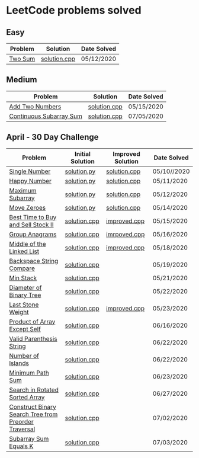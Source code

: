 # LeetCode problems solved

## Easy

| Problem            | Solution                | Date Solved |
| ------------------ | ----------------------- | ----------- |
| [Two Sum][twosum1] | [solution.cpp][twosum2] | 05/12/2020  |

## Medium

| Problem                                 | Solution                       | Date Solved |
| --------------------------------------- | ------------------------------ | ----------- |
| [Add Two Numbers][addtwonumbers1]       | [solution.cpp][addtwonumbers2] | 05/15/2020  |
| [Continuous Subarray Sum][subarraysum1] | [solution.cpp][subarraysum2]   | 07/05/2020  |

## April - 30 Day Challenge

| Problem                                                      | Initial Solution                    | Improved Solution                | Date Solved |
| ------------------------------------------------------------ | ----------------------------------- | -------------------------------- | ----------- |
| [Single Number][singlenumber1]                               | [solution.py][singlenumber2]        | [solution.cpp][singlenumber3]    | 05/10//2020 |
| [Happy Number][happynumber1]                                 | [solution.py][happynumber2]         | [solution.cpp][happynumber3]     | 05/11/2020  |
| [Maximum Subarray][maxsubarray1]                             | [solution.py][maxsubarray2]         | [solution.cpp][maxsubarray3]     | 05/12/2020  |
| [Move Zeroes][movezeroes1]                                   | [solution.py][movezeroes2]          | [solution.cpp][movezeroes3]      | 05/14/2020  |
| [Best Time to Buy and Sell Stock II][buysellstocks1]         | [solution.cpp][buysellstocks2]      | [improved.cpp][buysellstocks3]   | 05/15/2020  |
| [Group Anagrams][groupanagrams1]                             | [solution.cpp][groupanagrams2]      | [imrpoved.cpp][groupanagrams3]   | 05/16/2020  |
| [Middle of the Linked List][middlell1]                       | [solution.cpp][middlell2]           | [improved.cpp][middlell3]        | 05/18/2020  |
| [Backspace String Compare][stringcompare1]                   | [solution.cpp][stringcompare2]      |                                  | 05/19/2020  |
| [Min Stack][minstack1]                                       | [solution.cpp][minstack2]           |                                  | 05/21/2020  |
| [Diameter of Binary Tree][diameterbinarytree1]               | [solution.cpp][diameterbinarytree2] |                                  | 05/22/2020  |
| [Last Stone Weight][laststoneweight1]                        | [solution.cpp][laststoneweight2]    | [improved.cpp][laststoneweight3] | 05/23/2020  |
| [Product of Array Except Self][prodarray1]                   | [solution.cpp][prodarray2]          |                                  | 06/16/2020  |
| [Valid Parenthesis String][parenthesisstring1]               | [solution.cpp][parenthesisstring2]  |                                  | 06/22/2020  |
| [Number of Islands][numberofislands1]                        | [solution.cpp][numberofislands2]    |                                  | 06/22/2020  |
| [Minimum Path Sum][minpathsum1]                              | [solution.cpp][minpathsum2]         |                                  | 06/23/2020  |
| [Search in Rotated Sorted Array][rotatedarr1]                | [solution.cpp][rotatedarr2]         |                                  | 06/27/2020  |
| [Construct Binary Search Tree from Preorder Traversal][bst1] | [solution.cpp][bst2]                |                                  | 07/02/2020  |
| [Subarray Sum Equals K][subarray1]                           | [solution.cpp][subarray2]           |                                  | 07/03/2020  |

[singlenumber1]: https://leetcode.com/explore/challenge/card/30-day-leetcoding-challenge/528/week-1/3283/
[singlenumber2]: ./April/SingleNumber/solution.py
[singlenumber3]: ./April/SingleNumber/solution.cpp
[happynumber1]: https://leetcode.com/explore/challenge/card/30-day-leetcoding-challenge/528/week-1/3284/
[happynumber2]: ./April/HappyNumber/solution.py
[happynumber3]: ./April/HappyNumber/solution.cpp
[twosum1]: https://leetcode.com/problems/two-sum/
[twosum2]: ./Easy/TwoSum/solution.cpp
[maxsubarray1]: https://leetcode.com/explore/challenge/card/30-day-leetcoding-challenge/528/week-1/3285/
[maxsubarray2]: ./April/MaxSubarray/solution.py
[maxsubarray3]: ./April/MaxSubarray/solution.cpp
[movezeroes1]: https://leetcode.com/explore/challenge/card/30-day-leetcoding-challenge/528/week-1/3286/
[movezeroes2]: ./April/MoveZeroes/solution.py
[movezeroes3]: ./April/MoveZeroes/solution.cpp
[addtwonumbers1]: https://leetcode.com/problems/add-two-numbers/
[addtwonumbers2]: ./Medium/AddTwoNumbers/solution.cpp
[buysellstocks1]: https://leetcode.com/explore/challenge/card/30-day-leetcoding-challenge/528/week-1/3287/
[buysellstocks2]: ./April/BuyAndSellStocks/solution.cpp
[buysellstocks3]: ./April/BuyAndSellStocks/improved.cpp
[groupanagrams1]: https://leetcode.com/explore/challenge/card/30-day-leetcoding-challenge/528/week-1/3288/
[groupanagrams2]: ./April/GroupAnagrams/solution.cpp
[groupanagrams3]: ./April/GroupAnagrams/improved.cpp
[middlell1]: https://leetcode.com/explore/challenge/card/30-day-leetcoding-challenge/529/week-2/3290/
[middlell2]: ./April/MiddleOfLinkedList/solution.cpp
[middlell3]: ./April/MiddleOfLinkedList/improved.cpp
[stringcompare1]: https://leetcode.com/explore/challenge/card/30-day-leetcoding-challenge/529/week-2/3291/
[stringcompare2]: ./April/BackspaceStringCompare/solution.cpp
[minstack1]: https://leetcode.com/explore/challenge/card/30-day-leetcoding-challenge/529/week-2/3292/
[minstack2]: ./April/MinStack/solution.cpp
[diameterbinarytree1]: https://leetcode.com/explore/challenge/card/30-day-leetcoding-challenge/529/week-2/3293/
[diameterbinarytree2]: ./April/DiameterOfBinaryTree/solution.cpp
[laststoneweight1]: https://leetcode.com/explore/challenge/card/30-day-leetcoding-challenge/529/week-2/3297/
[laststoneweight2]: ./April/LastStoneWeight/solution.cpp
[laststoneweight3]: ./April/LastStoneWeight/improved.cpp
[prodarray1]: https://leetcode.com/explore/challenge/card/30-day-leetcoding-challenge/530/week-3/3300/
[prodarray2]: ./April/ProductOfArrayExceptSelf/solution.cpp
[parenthesisstring1]: https://leetcode.com/explore/challenge/card/30-day-leetcoding-challenge/530/week-3/3301/
[parenthesisstring2]: ./April/ValidParenthesisString/solution.cpp
[numberofislands1]: https://leetcode.com/explore/challenge/card/30-day-leetcoding-challenge/530/week-3/3302/
[numberofislands2]: ./April/NumberOfIslands/solution.cpp
[minpathsum1]: https://leetcode.com/explore/challenge/card/30-day-leetcoding-challenge/530/week-3/3303/
[minpathsum2]: ./April/MinimumPathSum/solution.cpp
[rotatedarr1]: https://leetcode.com/explore/challenge/card/30-day-leetcoding-challenge/530/week-3/3304/
[rotatedarr2]: ./April/SearchInRotatedSortedArray/solution.cpp
[bst1]: https://leetcode.com/explore/challenge/card/30-day-leetcoding-challenge/530/week-3/3305/
[bst2]: ./April/BinarySearchTree/solution.cpp
[subarray1]: https://leetcode.com/explore/challenge/card/30-day-leetcoding-challenge/531/week-4/3307/
[subarray2]: ./April/SubarraySumEqualsK/solution.cpp
[subarraysum1]: https://leetcode.com/problems/continuous-subarray-sum/
[subarraysum2]: ./Medium/ContinousSubarraySum/solution.cpp
